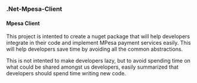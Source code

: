 ### .Net-Mpesa-Client
#### Mpesa Client

This project is intented to create a nuget package that will help developers integrate in their code and implement MPesa payment services easily. This will help developers save time by avoiding all the common abstractions.

This is not intented to make developers lazy, but to avoid spending time on what could be shared amongst us developers, easily summarized that developers should spend time writing new code.